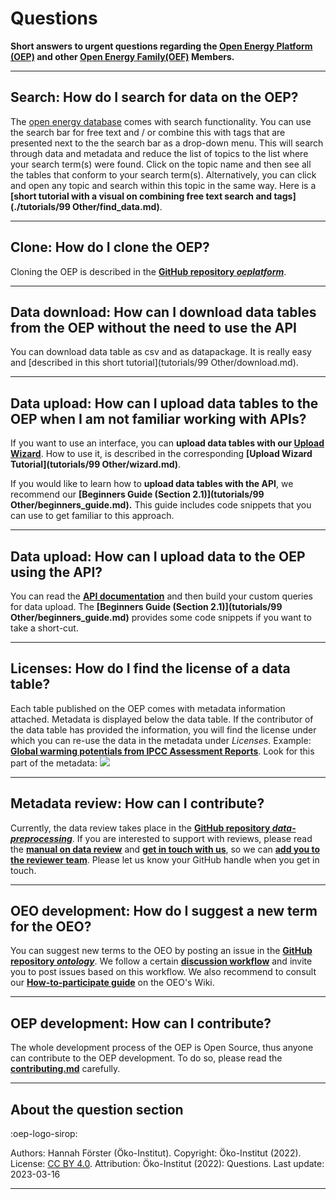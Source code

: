 # Questions

**Short answers to urgent questions regarding the [Open Energy Platform (OEP)](https://www.openenergy-platform.org) and other [Open Energy Family(OEF)](https://github.com/OpenEnergyPlatform) Members.**

---

## Search: How do I search for data on the OEP?

The [open energy database](https://openenergy-platform.org/dataedit/schemas) comes with search functionality. You can use the search bar for free text and / or combine this with tags that are presented next to the the search bar as a drop-down menu. This will search through data and metadata and reduce the list of topics to the list where your search term(s) were found. Click on the topic name and then see all the tables that conform to your search term(s). Alternatively, you can click and open any topic and search within this topic in the same way. Here is a **[short tutorial with a visual on combining free text search and tags](./tutorials/99 Other/find_data.md)**.

---

## Clone: How do I clone the OEP?

Cloning the OEP is described in the **[GitHub repository _oeplatform_](https://github.com/OpenEnergyPlatform/oeplatform#readme)**.

---

## Data download: How can I download data tables from the OEP without the need to use the API

You can download data table as csv and as datapackage. It is really easy and [described in this short tutorial](tutorials/99 Other/download.md).

---

## Data upload: How can I upload data tables to the OEP when I am not familiar working with APIs?

If you want to use an interface, you can **upload data tables with our [Upload Wizard](https://openenergy-platform.org/dataedit/wizard/)**. How to use it, is described in the corresponding **[Upload Wizard Tutorial](tutorials/99 Other/wizard.md)**.

If you would like to learn how to **upload data tables with the API**, we recommend our **[Beginners Guide (Section 2.1)](tutorials/99 Other/beginners_guide.md).** This guide includes code snippets that you can use to get familiar to this approach.

---

## Data upload: How can I upload data to the OEP using the API?

You can read the **[API documentation](https://oep-data-interface.readthedocs.io/en/latest/api/how_to.html)** and then build your custom queries for data upload. The **[Beginners Guide (Section 2.1)](tutorials/99 Other/beginners_guide.md)** provides some code snippets if you want to take a short-cut.

---

## Licenses: How do I find the license of a data table?

Each table published on the OEP comes with metadata information attached. Metadata is displayed below the data table. If the contributor of the data table has provided the information, you will find the license under which you can re-use the data in the metadata under _Licenses_. Example: [**Global warming potentials from IPCC Assessment Reports**](https://openenergy-platform.org/dataedit/view/climate/szenariendb_gwp). Look for this part of the metadata: ![](https://openenergy-platform.org/media/image/2021/08/sirop-license_GcOJaRJ.png)

---

## Metadata review: How can I contribute?

Currently, the data review takes place in the **[GitHub repository _data-preprocessing_](https://github.com/OpenEnergyPlatform/data-preprocessing/issues)**. If you are interested to support with reviews, please read the **[manual on data review](https://github.com/OpenEnergyPlatform/data-preprocessing/wiki)** and **[get in touch with us](https://openenergy-platform.org/contact/)**, so we can **[add you to the reviewer team](https://github.com/orgs/OpenEnergyPlatform/teams/oemetadata-reviewer)**. Please let us know your GitHub handle when you get in touch.

---

## OEO development: How do I suggest a new term for the OEO?

You can suggest new terms to the OEO by posting an issue in the **[GitHub repository _ontology_](https://github.com/OpenEnergyPlatform/ontology/issues)**.
We follow a certain **[discussion workflow](https://github.com/OpenEnergyPlatform/ontology/wiki/Discussion-workflow)** and invite you to post issues based on this workflow.
We also recommend to consult our **[How-to-participate guide](https://github.com/OpenEnergyPlatform/ontology/wiki/Welcome!-How-to-participate)** on the OEO's Wiki.

---

## OEP development: How can I contribute?

The whole development process of the OEP is Open Source, thus anyone can contribute to the OEP development. To do so, please read the **[contributing.md](https://github.com/OpenEnergyPlatform/oeplatform/blob/develop/CONTRIBUTING.md)** carefully.

---

## About the question section

:oep-logo-sirop:

Authors: Hannah Förster (Öko-Institut). Copyright: Öko-Institut (2022). License: [CC BY 4.0](https://creativecommons.org/licenses/by/4.0/deed.en). Attribution: Öko-Institut (2022): Questions. Last update: 2023-03-16

---
